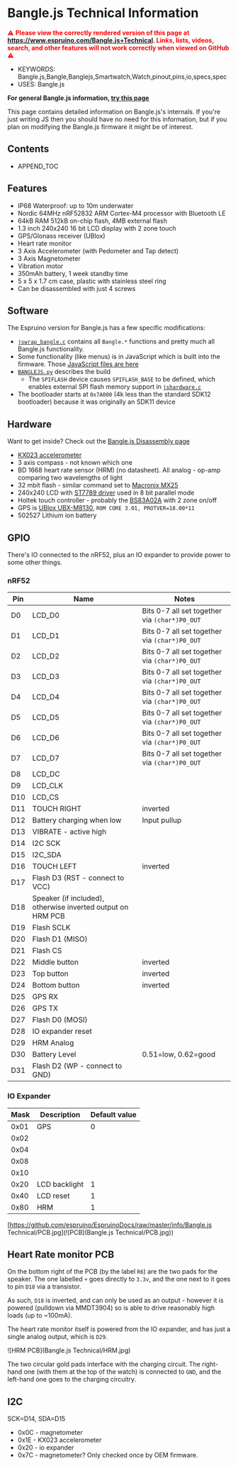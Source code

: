 <!--- Copyright (c) 2019 Gordon Williams, Pur3 Ltd. See the file LICENSE for copying permission. -->
Bangle.js Technical Information
===============================

<span style="color:red">:warning: **Please view the correctly rendered version of this page at https://www.espruino.com/Bangle.js+Technical. Links, lists, videos, search, and other features will not work correctly when viewed on GitHub** :warning:</span>

* KEYWORDS: Bangle.js,Bangle,Banglejs,Smartwatch,Watch,pinout,pins,io,specs,spec
* USES: Bangle.js

**For general Bangle.js information, [try this page](/Bangle.js)**

This page contains detailed information on Bangle.js's internals. If you're
just writing JS then you should have no need for this information, but if you
plan on modifying the Bangle.js firmware it might be of interest.

Contents
--------

* APPEND_TOC

Features
--------

* IP68 Waterproof: up to 10m underwater
* Nordic 64MHz nRF52832 ARM Cortex-M4 processor with Bluetooth LE
* 64kB RAM 512kB on-chip flash, 4MB external flash
* 1.3 inch 240x240 16 bit LCD display with 2 zone touch
* GPS/Glonass receiver (UBlox)
* Heart rate monitor
* 3 Axis Accelerometer (with Pedometer and Tap detect)
* 3 Axis Magnetometer
* Vibration motor
* 350mAh battery, 1 week standby time
* 5 x 5 x 1.7 cm case, plastic with stainless steel ring
* Can be disassembled with just 4 screws

Software
---------

The Espruino version for Bangle.js has a few specific modifications:

* [`jswrap_bangle.c`](https://github.com/espruino/Espruino/blob/master/libs/banglejs/jswrap_bangle.c) contains
all `Bangle.*` functions and pretty much all Bangle.js functionality.
* Some functionality (like menus) is in JavaScript which is built into the firmware. Those [JavaScript files are here](https://github.com/espruino/Espruino/tree/master/libs/js/banglejs)
* [`BANGLEJS.py`](https://github.com/espruino/Espruino/blob/master/boards/BANGLEJS.py) describes the build
  * The `SPIFLASH` device causes `SPIFLASH_BASE` to be defined, which enables external SPI flash memory support in [`jshardware.c`](https://github.com/espruino/Espruino/blob/master/targets/nrf5x/jshardware.c)
* The bootloader starts at `0x7A000` (4k less than the standard SDK12 bootloader) because it was originally an SDK11 device


Hardware
--------

Want to get inside? Check out the [Bangle.js Disassembly page](/Bangle.js+Disassembly)

* [KX023 accelerometer](http://kionixfs.kionix.com/en/datasheet/KX023-1025%20Specifications%20Rev%2012.0.pdf)
* 3 axis compass - not known which one
* BD 1668 heart rate sensor (HRM) (no datasheet). All analog - op-amp comparing two wavelengths of light
* 32 mbit flash - similar command set to [Macronix MX25](https://media.digikey.com/pdf/Data%20Sheets/Macronix/MX25U12835F.pdf)
* 240x240 LCD with [ST7789 driver](https://www.rhydolabz.com/documents/33/ST7789.pdf) used in 8 bit parallel mode
* Holtek touch controller - probably the [BS83A02A](https://www.holtek.com.tw/documents/10179/11842/BS83A02A-4_A04A-3-4v171.pdf) with 2 zone on/off
* GPS is [UBlox UBX-M8130](https://www.u-blox.com/sites/default/files/products/documents/u-blox8-M8_ReceiverDescrProtSpec_%28UBX-13003221%29_Public.pdf), `ROM CORE 3.01, PROTVER=18.00*11`
* 502527 Lithium ion battery

GPIO
----

There's IO connected to the nRF52, plus an IO expander to provide power to some other things.

### nRF52

| Pin | Name | Notes |
|-----|------|-------|
| D0 | LCD_D0 | Bits 0-7 all set together via `(char*)P0_OUT` |
| D1 | LCD_D1 | Bits 0-7 all set together via `(char*)P0_OUT` |
| D2 | LCD_D2 | Bits 0-7 all set together via `(char*)P0_OUT` |
| D3 | LCD_D3 | Bits 0-7 all set together via `(char*)P0_OUT` |
| D4 | LCD_D4 | Bits 0-7 all set together via `(char*)P0_OUT` |
| D5 | LCD_D5 | Bits 0-7 all set together via `(char*)P0_OUT` |
| D6 | LCD_D6 | Bits 0-7 all set together via `(char*)P0_OUT` |
| D7 | LCD_D7 | Bits 0-7 all set together via `(char*)P0_OUT` |
| D8 | LCD_DC |  |
| D9 | LCD_CLK |  |
| D10 | LCD_CS |  |
| D11 | TOUCH RIGHT | inverted |
| D12 | Battery charging when low | Input pullup |
| D13 | VIBRATE - active high | |
| D14 | I2C SCK | |
| D15 | I2C_SDA | |
| D16 | TOUCH LEFT | inverted |
| D17 | Flash D3 (RST - connect to VCC) |
| D18 | Speaker (if included), otherwise inverted output on HRM PCB | |
| D19 | Flash SCLK | |
| D20 | Flash D1 (MISO) | |
| D21 | Flash CS | |
| D22 | Middle button  | inverted |
| D23 | Top button  | inverted |
| D24 | Bottom button  | inverted  |
| D25 | GPS RX | |
| D26 | GPS TX | |
| D27 | Flash D0 (MOSI) | |
| D28 | IO expander reset | |
| D29 | HRM Analog | |
| D30 | Battery Level | 0.51=low, 0.62=good |
| D31 | Flash D2 (WP - connect to GND) | |

### IO Expander

| Mask | Description | Default value |
|------|-------------|---------------|
| 0x01 | GPS | 0 |
| 0x02 |  | |
| 0x04 |  | |
| 0x08 |  | |
| 0x10 |  | |
| 0x20 | LCD backlight  |  1 |
| 0x40 | LCD reset |  1 |
| 0x80 | HRM  | 1 |

[https://github.com/espruino/EspruinoDocs/raw/master/info/Bangle.js Technical/PCB.jpg](![PCB](Bangle.js Technical/PCB.jpg))

Heart Rate monitor PCB
----------------------

On the bottom right of the PCB (by the label `R6`) are the two
pads for the speaker. The one labelled `+` goes directly to `3.3v`,
and the one next to it goes to pin `D18` via a transistor.

As such, `D18` is inverted, and can only be used as an output - however
it is powered (pulldown via MMDT3904) so is able to drive reasonably high loads (up to ~100mA).

The heart rate monitor itself is powered from the IO expander, and
has just a single analog output, which is `D29`.

![HRM PCB](Bangle.js Technical/HRM.jpg)

The two circular gold pads interface with the charging circuit. The right-hand
one (with them at the top of the watch) is connected to `GND`, and the left-hand
one goes to the charging circuitry.


I2C
---

SCK=D14, SDA=D15

* 0x0C - magnetometer
* 0x1E - KX023 accelerometer
* 0x20 - io expander
* 0x7C - magnetometer? Only checked once by OEM firmware.
